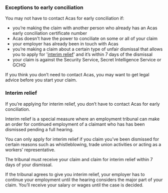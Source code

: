 ### Exceptions to early conciliation
You may not have to contact Acas for early conciliation if:

- you’re making the claim with another person who already has an Acas early conciliation certificate number
- Acas doesn't have the power to conciliate on some or all of your claim
- your employer has already been in touch with Acas
- you’re making a claim about a certain type of unfair dismissal that allows you to apply for '[interim relief](#interim_relief)' and it’s within 7 days of the dismissal
- your claim is against the Security Service, Secret Intelligence Service or GCHQ

If you think you don’t need to contact Acas, you may want to get legal advice before you start your claim.




<a name="interim_relief"></a>
### Interim relief
If you’re applying for interim relief, you don’t have to contact Acas for early conciliation.

Interim relief is a special measure where an employment tribunal can make an order for continued employment of a claimant who has has been dismissed pending a full hearing.

You can only apply for interim relief if you claim you’ve been dismissed for certain reasons such as whistleblowing, trade union activities or acting as a workers’ representative.

The tribunal must receive your claim and claim for interim relief within 7 days of your dismissal.

If the tribunal agrees to give you interim relief, your employer has to continue your employment until the hearing considers the major part of your claim. You’ll receive your salary or wages until the case is decided.
